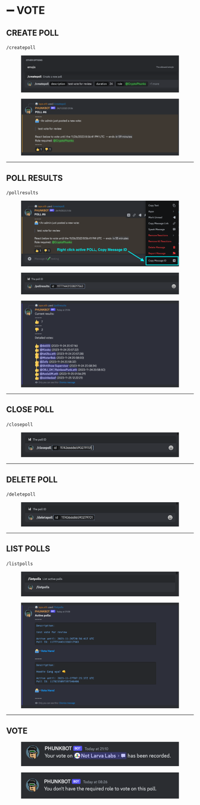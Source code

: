 # ➖ VOTE



## CREATE POLL

`/createpoll`

<figure><img src="../../.gitbook/assets/Bildschirmfoto 2023-11-26 um 21.01.11.png" alt=""><figcaption></figcaption></figure>

<figure><img src="../../.gitbook/assets/Bildschirmfoto 2023-11-26 um 20.58.19.png" alt=""><figcaption></figcaption></figure>

***

## POLL RESULTS

`/pollresults`

<figure><img src="../../.gitbook/assets/Bildschirmfoto 2023-11-26 um 21.02.38.png" alt=""><figcaption></figcaption></figure>

<figure><img src="../../.gitbook/assets/Bildschirmfoto 2023-11-26 um 21.05.24.png" alt=""><figcaption></figcaption></figure>

<figure><img src="../../.gitbook/assets/Bildschirmfoto 2023-11-26 um 21.06.48.png" alt=""><figcaption></figcaption></figure>

***

## CLOSE POLL

`/closepoll`

<figure><img src="../../.gitbook/assets/Bildschirmfoto 2023-11-15 um 16.24.28.png" alt=""><figcaption></figcaption></figure>

***

## DELETE POLL

`/deletepoll`

<figure><img src="../../.gitbook/assets/Bildschirmfoto 2023-11-15 um 16.25.01.png" alt=""><figcaption></figcaption></figure>

***

## LIST POLLS

`/listpolls`

<figure><img src="../../.gitbook/assets/Bildschirmfoto 2023-11-15 um 16.25.33.png" alt=""><figcaption></figcaption></figure>

<figure><img src="../../.gitbook/assets/Bildschirmfoto 2023-11-26 um 21.08.16.png" alt=""><figcaption></figcaption></figure>

***

## VOTE

<figure><img src="../../.gitbook/assets/Bildschirmfoto 2023-11-26 um 21.11.31.png" alt=""><figcaption></figcaption></figure>

<figure><img src="../../.gitbook/assets/Bildschirmfoto 2023-11-26 um 21.12.18.png" alt=""><figcaption></figcaption></figure>
